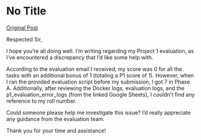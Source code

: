 # No Title

[Original Post](https://discourse.onlinedegree.iitm.ac.in/t/171141/310)

<p>Respected Sir,</p>
<p>I hope you’re all doing well. I’m writing regarding my Project 1 evaluation, as I’ve encountered a discrepancy that I’d like some help with.</p>
<p>According to the evaluation email I received, my score was 0 for all the tasks with an additional bonus of 1 (totaling a P1 score of 1). However, when I ran the provided evaluation script before my submission, I got 7 in Phase A. Additionally, after reviewing the Docker logs, evaluation logs, and the p1_evaluation_error_logs (from the linked Google Sheets), I couldn’t find any reference to my roll number.</p>
<p>Could someone please help me investigate this issue? I’d really appreciate any guidance from the evaluation team.</p>
<p>Thank you for your time and assistance!</p>